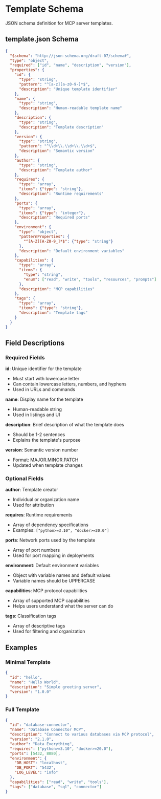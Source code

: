 # Template Schema

JSON schema definition for MCP server templates.

## template.json Schema

```json
{
  "$schema": "http://json-schema.org/draft-07/schema#",
  "type": "object",
  "required": ["id", "name", "description", "version"],
  "properties": {
    "id": {
      "type": "string",
      "pattern": "^[a-z][a-z0-9-]*$",
      "description": "Unique template identifier"
    },
    "name": {
      "type": "string",
      "description": "Human-readable template name"
    },
    "description": {
      "type": "string",
      "description": "Template description"
    },
    "version": {
      "type": "string",
      "pattern": "^\\d+\\.\\d+\\.\\d+$",
      "description": "Semantic version"
    },
    "author": {
      "type": "string",
      "description": "Template author"
    },
    "requires": {
      "type": "array",
      "items": {"type": "string"},
      "description": "Runtime requirements"
    },
    "ports": {
      "type": "array",
      "items": {"type": "integer"},
      "description": "Required ports"
    },
    "environment": {
      "type": "object",
      "patternProperties": {
        "^[A-Z][A-Z0-9_]*$": {"type": "string"}
      },
      "description": "Default environment variables"
    },
    "capabilities": {
      "type": "array",
      "items": {
        "type": "string",
        "enum": ["read", "write", "tools", "resources", "prompts"]
      },
      "description": "MCP capabilities"
    },
    "tags": {
      "type": "array",
      "items": {"type": "string"},
      "description": "Template tags"
    }
  }
}
```

## Field Descriptions

### Required Fields

**id**: Unique identifier for the template
- Must start with lowercase letter
- Can contain lowercase letters, numbers, and hyphens
- Used in URLs and commands

**name**: Display name for the template
- Human-readable string
- Used in listings and UI

**description**: Brief description of what the template does
- Should be 1-2 sentences
- Explains the template's purpose

**version**: Semantic version number
- Format: MAJOR.MINOR.PATCH
- Updated when template changes

### Optional Fields

**author**: Template creator
- Individual or organization name
- Used for attribution

**requires**: Runtime requirements
- Array of dependency specifications
- Examples: `["python>=3.10", "docker>=20.0"]`

**ports**: Network ports used by the template
- Array of port numbers
- Used for port mapping in deployments

**environment**: Default environment variables
- Object with variable names and default values
- Variable names should be UPPERCASE

**capabilities**: MCP protocol capabilities
- Array of supported MCP capabilities
- Helps users understand what the server can do

**tags**: Classification tags
- Array of descriptive tags
- Used for filtering and organization

## Examples

### Minimal Template

```json
{
  "id": "hello",
  "name": "Hello World",
  "description": "Simple greeting server",
  "version": "1.0.0"
}
```

### Full Template

```json
{
  "id": "database-connector",
  "name": "Database Connector MCP",
  "description": "Connect to various databases via MCP protocol",
  "version": "2.1.0",
  "author": "Data Everything",
  "requires": ["python>=3.10", "docker>=20.0"],
  "ports": [5432, 8080],
  "environment": {
    "DB_HOST": "localhost",
    "DB_PORT": "5432",
    "LOG_LEVEL": "info"
  },
  "capabilities": ["read", "write", "tools"],
  "tags": ["database", "sql", "connector"]
}
```
